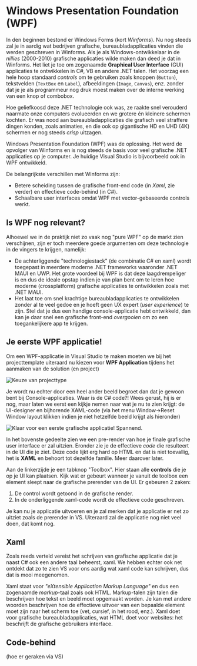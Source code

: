 # Windows Presentation Foundation (WPF)

In den beginnen bestond er  Windows Forms (kort *Winforms*). Nu nog steeds zal je in aardig wat bedrijven grafische, bureaubladapplicaties vinden die werden geschreven in Winforms. Als je als Windows-ontwikkelaar  in de *nillies* (2000-2010) grafische applicaties wilde maken dan deed je dat in Winforms. Het liet je toe om zogenaamde **Graphical User Interface** (GUI) applicaties te ontwikkelen in C#, VB en andere .NET talen. Het voorzag een hele hoop standaard *controls* om te gebruiken zoals knoppen (``Button``), tekstvelden (``TextBox`` en ``Label``), afbeeldingen (``Image``, ``Canvas``), enz. zonder dat je je als programmeur nog druk moest maken over de interne werking van een knop of combobox.

Hoe geliefkoosd deze .NET technologie ook was, ze raakte snel verouderd naarmate onze computers evolueerden en we grotere én kleinere schermen kochten. Er was nood aan bureaubladapplicaties die grafisch veel straffere dingen konden, zoals animaties, en die ook op gigantische HD en UHD (4K) schermen er nog steeds *crisp* uitzagen. 

Windows Presentation Foundation (WPF) was de oplossing. Het werd de opvolger van Winforms en is nog steeds de basis voor veel grafische .NET applicaties op je computer. Je huidige Visual Studio is bijvoorbeeld ook in WPF ontwikkeld. 

De belangrijkste verschillen met Winforms zijn:

* Betere scheiding tussen de grafische front-end code (in *Xaml*, zie verder) en effectieve code-behind (in C#).
* Schaalbare user interfaces omdat WPF met vector-gebaseerde controls werkt.


## Is WPF nog relevant?

Alhoewel we in de praktijk niet zo vaak nog "pure WPF" op de markt zien verschijnen, zijn er toch meerdere goede argumenten om deze technologie in de vingers te krijgen, namelijk:

* De achterliggende "technologiestack"  (de combinatie  C# en xaml) wordt toegepast in meerdere moderne .NET frameworks waaronder .NET MAUI en UWP. Het grote voordeel bij WPF is dat deze laagdrempeliger is en dus de ideale opstap indien je van plan bent om te leren hoe moderne (crossplatform) grafische applicaties te ontwikkelen zoals met .NET MAUI.
* Het laat toe om snel krachtige bureaubladapplicaties te ontwikkelen zonder al te veel gedoe en je hoeft geen UX expert (*user experience*) te zijn. Stel dat je dus een handige console-applicatie hebt ontwikkeld, dan kan je daar snel een grafische front-end *overgooien* om zo een toegankelijkere app te krijgen. 

## Je eerste WPF applicatie!

Om een WPF-applicatie in Visual Studio te maken moeten we bij het projecttemplate uiteraard nu kiezen voor **WPF Application** tijdens het aanmaken van de solution (en project)

![Keuze van projecttype](../assets/wpf/wpfkeuze.png)

Je wordt nu echter door een heel ander beeld begroet dan dat je gewoon bent bij Console-applicaties. Waar is de C# code?! Wees gerust, hij is er nog, maar laten we eerst een kijkje nemen naar wat je nu te zien krijgt: de UI-designer en bijhorende XAML-code (via het menu Window->Reset Window layout klikken indien je niet hetzelfde beeld krijgt als hieronder)

![Klaar voor een eerste grafische applicatie! Spannend.](../assets/wpf/startvsbeeld.png)

In het bovenste gedeelte zien we een pre-render van hoe je finale grafische user interface er zal uitzien. Eronder zie je de effectieve *code* die resulteert in de UI die je ziet. Deze code lijkt erg hard op HTML en dat is niet toevallig, het is **XAML** en behoort tot dezelfde familie. Meer daarover later.

Aan de linkerzijde je een tabknop "Toolbox". Hier staan alle **controls** die je op je UI kan plaatsen. Kijk wat er gebeurt wanneer je vanuit de toolbox een element sleept naar de grafische prerender van de UI. Er gebeuren 2 zaken:

1. De control wordt getoond in de grafische render.
2. In de onderliggende xaml-code wordt de effectieve code geschreven.

Je kan nu je applicatie uitvoeren en je zal merken dat je applicatie er net zo uitziet zoals de prerender in VS. Uiteraard zal de applicatie nog niet veel doen, dat komt nog.

## Xaml

Zoals reeds verteld vereist het schrijven van grafische applicatie dat je naast C# ook een andere taal beheerst, xaml. We hebben echter ook net ontdekt dat zo te zien VS voor ons aardig wat xaml code kan schrijven, dus dat is mooi meegenomen.

Xaml staat voor *"eXtensible Application Markup Language"* en dus een zogenaamde *markup*-taal zoals ook HTML. Markup-talen zijn talen die beschrijven hoe tekst en beeld moet opgemaakt worden. Je kan met andere woorden beschrijven hoe de effectieve uitvoer van een bepaalde element moet zijn naar het scherm toe (vet, cursief, in het rood, enz.). Xaml doet voor grafische bureaubladapplicaties, wat HTML doet voor websites: het beschrijft de grafische gebruikers interface. 


## Code-behind

(hoe er geraken via VS)